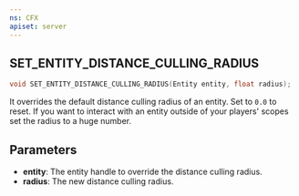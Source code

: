 ```yaml
---
ns: CFX
apiset: server
---
```

## SET_ENTITY_DISTANCE_CULLING_RADIUS

```c
void SET_ENTITY_DISTANCE_CULLING_RADIUS(Entity entity, float radius);
```

It overrides the default distance culling radius of an entity. Set to `0.0` to reset.
If you want to interact with an entity outside of your players' scopes set the radius to a huge number.

## Parameters
* **entity**: The entity handle to override the distance culling radius.
* **radius**: The new distance culling radius.

